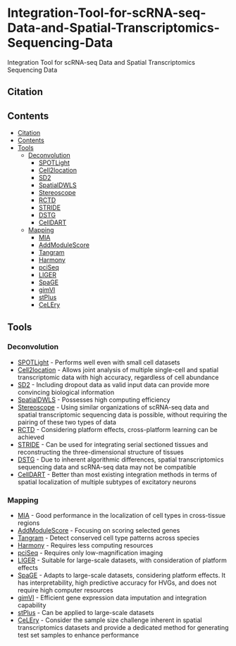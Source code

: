 # Integration-Tool-for-scRNA-seq-Data-and-Spatial-Transcriptomics-Sequencing-Data
Integration Tool for scRNA-seq Data and Spatial Transcriptomics Sequencing Data

## Citation

## Contents

- [Citation](#citation)
- [Contents](#contents)
- [Tools](#tools)
  - [Deconvolution](#deconvolution)
      - [SPOTLight](#spotlight)
      - [Cell2location](#cell2location)
      - [SD2](#sd2)
      - [SpatialDWLS](#spatialdwls)
      - [Stereoscope](#stereoscope)
      - [RCTD](#rctd)
      - [STRIDE](#stride)
      - [DSTG](#dstg)
      - [CellDART](#celldart)   
  - [Mapping](#mapping)
      - [MIA](#mia)
      - [AddModuleScore](#addmodulescore)
      - [Tangram](#tangram)
      - [Harmony](#harmony)
      - [pciSeq](#pciseq)
      - [LIGER](#liger)
      - [SpaGE](#spage)
      - [gimVI](#gimvi)
      - [stPlus](#stplus)
      - [CeLEry](#celery)

## Tools

### Deconvolution

- [SPOTLight](https://github.com/MarcElosua/SPOTlight_deconvolution_analysis) - Performs well even with small cell datasets
- [Cell2location](https://github.com/BayraktarLab/cell2location) - Allows joint analysis of multiple single-cell and spatial transcriptomic data with high accuracy, regardless of cell abundance
- [SD2](https://github.com/leihouyeung/SD2) - Including dropout data as valid input data can provide more convincing biological information
- [SpatialDWLS](https://github.com/RubD/Giotto) - Possesses high computing efficiency
- [Stereoscope](https://github.com/almaan/stereoscope) - Using similar organizations of scRNA-seq data and spatial transcriptomic sequencing data is possible, without requiring the pairing of these two types of data
- [RCTD](https://github.com/dmcable/spacexr) - Considering platform effects, cross-platform learning can be achieved
- [STRIDE](https://github.com/wanglabtongji/STRIDE) - Can be used for integrating serial sectioned tissues and reconstructing the three-dimensional structure of tissues
- [DSTG](https://github.com/Su-informatics-lab/DSTG) - Due to inherent algorithmic differences, spatial transcriptomics sequencing data and scRNA-seq data may not be compatible
- [CellDART](https://github.com/mexchy1000/CellDART) - Better than most existing integration methods in terms of spatial localization of multiple subtypes of excitatory neurons

### Mapping

- [MIA](https://github.com/reubenmoncada/Multimodal-intersection-analysis-MIA-) - Good performance in the localization of cell types in cross-tissue regions
- [AddModuleScore](https://github.com/WalterMuskovic/AddModuleScore) - Focusing on scoring selected genes
- [Tangram](https://github.com/broadinstitute/Tangram) - Detect conserved cell type patterns across species
- [Harmony](https://github.com/WalterMuskovic/AddModuleScore) - Requires less computing resources
- [pciSeq](https://github.com/acycliq/pciSeq) - Requires only low-magnification imaging
- [LIGER](https://github.com/welch-lab/liger) - Suitable for large-scale datasets, with consideration of platform effects
- [SpaGE](https://github.com/tabdelaal/SpaGE) - Adapts to large-scale datasets, considering platform effects. It has interpretability, high predictive accuracy for HVGs, and does not require high computer resources
- [gimVI](https://github.com/scverse/scvi-tools) - Efficient gene expression data imputation and integration capability
- [stPlus](https://github.com/xy-chen16/stPlus) - Can be applied to large-scale datasets
- [CeLEry](https://github.com/QihuangZhang/CeLEry) - Consider the sample size challenge inherent in spatial transcriptomics datasets and provide a dedicated method for generating test set samples to enhance performance
